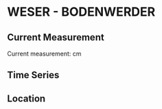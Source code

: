 # WESER - BODENWERDER

## Current Measurement

Current measurement: <Value topic="rivers/pegel-online/WESER/BODENWERDER/measurementValue"/> cm

## Time Series

<TimeSeries topic="rivers/pegel-online/WESER/BODENWERDER/measurementValue" period="week" />

## Location

<WorldMap>
  <Marker lat="51.973727486464455" lon="9.515736239582566" labelTopic="rivers/pegel-online/WESER/BODENWERDER/measurementValue" />
</WorldMap>

